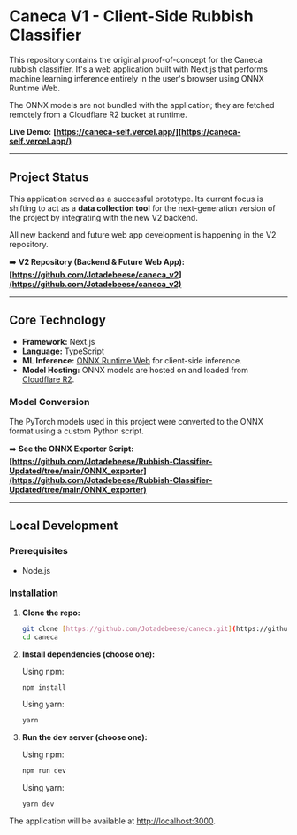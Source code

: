 # Caneca V1 - Client-Side Rubbish Classifier

This repository contains the original proof-of-concept for the Caneca rubbish classifier. It's a web application built with Next.js that performs machine learning inference entirely in the user's browser using ONNX Runtime Web.

The ONNX models are not bundled with the application; they are fetched remotely from a Cloudflare R2 bucket at runtime.

**Live Demo:** **[https://caneca-self.vercel.app/](https://caneca-self.vercel.app/)**

---

## Project Status

This application served as a successful prototype. Its current focus is shifting to act as a **data collection tool** for the next-generation version of the project by integrating with the new V2 backend.

All new backend and future web app development is happening in the V2 repository.

➡️ **V2 Repository (Backend & Future Web App):** **[https://github.com/Jotadebeese/caneca_v2](https://github.com/Jotadebeese/caneca_v2)**

---

## Core Technology

* **Framework:** Next.js
* **Language:** TypeScript
* **ML Inference:** [ONNX Runtime Web](https://onnxruntime.ai/) for client-side inference.
* **Model Hosting:** ONNX models are hosted on and loaded from [Cloudflare R2](https://www.cloudflare.com/products/r2/).

### Model Conversion

The PyTorch models used in this project were converted to the ONNX format using a custom Python script.

➡️ **See the ONNX Exporter Script:** **[https://github.com/Jotadebeese/Rubbish-Classifier-Updated/tree/main/ONNX_exporter](https://github.com/Jotadebeese/Rubbish-Classifier-Updated/tree/main/ONNX_exporter)**

---

## Local Development

### Prerequisites

* Node.js

### Installation

1.  **Clone the repo:**
    ```sh
    git clone [https://github.com/Jotadebeese/caneca.git](https://github.com/Jotadebeese/caneca.git)
    cd caneca
    ```
2.  **Install dependencies (choose one):**

    Using npm:
    ```sh
    npm install
    ```
    Using yarn:
    ```sh
    yarn
    ```
3.  **Run the dev server (choose one):**

    Using npm:
    ```sh
    npm run dev
    ```
    Using yarn:
    ```sh
    yarn dev
    ```

The application will be available at [http://localhost:3000](http://localhost:3000).
